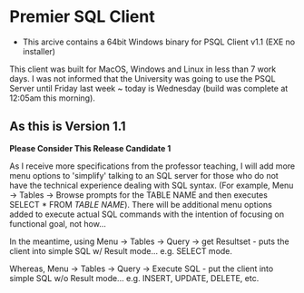 # Premier SQL Client

* This arcive contains a 64bit Windows binary for PSQL Client v1.1 (EXE no installer)

This client was built for MacOS, Windows and Linux in less than 7 work days. I was not informed that the University was going to use
the PSQL Server until Friday last week ~ today is Wednesday (build was complete at 12:05am this morning).

## As this is Version 1.1

__Please Consider This Release Candidate 1__

As I receive more specifications from the professor teaching, I will add more menu options to 'simplify' talking to an SQL server
for those who do not have the technical experience dealing with SQL syntax. (For example, Menu -> Tables -> Browse prompts for the
TABLE NAME and then executes SELECT * FROM *TABLE NAME*). There will be additional menu options added to execute actual SQL commands
with the intention of focusing on functional goal, not how...

In the meantime, using Menu -> Tables -> Query -> get Resultset - puts the client into simple SQL w/ Result mode... e.g. SELECT mode.

Whereas, Menu -> Tables -> Query -> Execute SQL - put the client into simple SQL w/o Result mode... e.g. INSERT, UPDATE, DELETE, etc.
